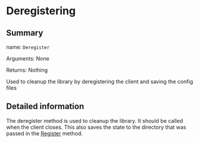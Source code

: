 # Deregistering
## Summary
name: `Deregister`

Arguments: None

Returns: Nothing

Used to cleanup the library by deregistering the client and saving the config files
## Detailed information
The deregister method is used to cleanup the library. It should be called when the client closes. This also saves the state to the directory that was passed in the [Register](./registering.html) method.
